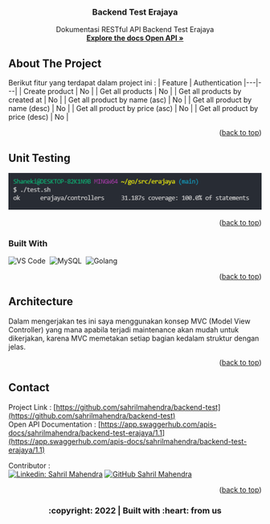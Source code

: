 <div id="top"></div>

  <h3 align="center">Backend Test Erajaya</h3>

  <p align="center">
    Dokumentasi RESTful API Backend Test Erajaya
    <br />
    <a href="https://app.swaggerhub.com/apis-docs/sahrilmahendra/backend-test-erajaya/1.0#/"><strong>Explore the docs Open API »</strong></a>
    <br />
  </p>
</div>

<!-- ABOUT THE PROJECT -->
## About The Project

Berikut fitur yang terdapat dalam project ini :
| Feature | Authentication
|---|---|
| Create product | No |
| Get all products | No |
| Get all products by created at | No |
| Get all product by name (asc) | No |
| Get all product by name (desc) | No |
| Get all product by price (asc) | No |
| Get all product by price (desc) | No |

<p align="right">(<a href="#top">back to top</a>)</p>

## Unit Testing
  <img src="images/result_unit_testing.PNG">
<p align="right">(<a href="#top">back to top</a>)</p>

### Built With

<!-- * [Golang](https://golang.org/)
* [Echo Framework](https://echo.labstack.com/)
* [MySQL](https://www.mysql.com/)
* [Gorm](https://gorm.io/)
* [VS Code](https://code.visualstudio.com/) -->
![VS Code](https://img.shields.io/badge/-Visual%20Studio%20Code-05122A?style=flat&logo=visual-studio-code&logoColor=FFFFFF)&nbsp;
![MySQL](https://img.shields.io/badge/-MySQL-05122A?style=flat&logo=mysql&logoColor=FFFFFF)&nbsp;
![Golang](https://img.shields.io/badge/-Golang-05122A?style=flat&logo=go&logoColor=FFFFFF)&nbsp;

<p align="right">(<a href="#top">back to top</a>)</p>

<!-- Architecture -->
## Architecture
Dalam mengerjakan tes ini saya menggunakan konsep MVC (Model View Controller) yang mana apabila terjadi maintenance akan mudah untuk dikerjakan,
karena MVC memetakan setiap bagian kedalam struktur dengan jelas.

<p align="right">(<a href="#top">back to top</a>)</p>

<!-- CONTACT -->
## Contact

Project Link : [https://github.com/sahrilmahendra/backend-test](https://github.com/sahrilmahendra/backend-test)<br/>
Open API Documentation : [https://app.swaggerhub.com/apis-docs/sahrilmahendra/backend-test-erajaya/1.1](https://app.swaggerhub.com/apis-docs/sahrilmahendra/backend-test-erajaya/1.1)&nbsp;
<!-- :heart: -->
<!-- CONTRIBUTOR -->
Contributor :
<br>
[![Linkedin: Sahril Mahendra](https://img.shields.io/badge/-SahrilMahendra-blue?style=flat-square&logo=Linkedin&logoColor=white&link=https://www.linkedin.com/in/sahril-mahendra/)](https://www.linkedin.com/in/sahril-mahendra/)
[![GitHub Sahril Mahendra](https://img.shields.io/github/followers/sahrilmahendra?label=follow&style=social)](https://github.com/sahrilmahendra)

<p align="right">(<a href="#top">back to top</a>)</p>
<h3>
<p align="center">:copyright: 2022 | Built with :heart: from us</p>
</h3>
<!-- end -->
